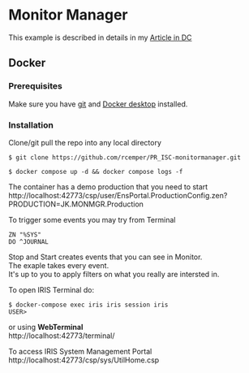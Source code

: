 # Monitor Manager    
This example is described in details in my [Article in DC](https://community.intersystems.com/post/enhanced-monitor-manager)   

## Docker   

### Prerequisites
Make sure you have [git](https://git-scm.com/book/en/v2/Getting-Started-Installing-Git) and [Docker desktop](https://www.docker.com/products/docker-desktop) installed.
### Installation
Clone/git pull the repo into any local directory
```
$ git clone https://github.com/rcemper/PR_ISC-monitormanager.git
```
```
$ docker compose up -d && docker compose logs -f
```
The container has a demo production that you need to start        
http://localhost:42773/csp/user/EnsPortal.ProductionConfig.zen?PRODUCTION=JK.MONMGR.Production

To trigger some events you may try from Terminal   
``` 
ZN "%SYS"
DO ^JOURNAL
```  
Stop and Start creates events that you can see in Monitor.     
The exaple takes every event.  
It's up to you to apply filters on what you really are intersted in.  

To open IRIS Terminal do:
```
$ docker-compose exec iris iris session iris 
USER>
```
or using **WebTerminal**     
http://localhost:42773/terminal/      

To access IRIS System Management Portal   
http://localhost:42773/csp/sys/UtilHome.csp    

